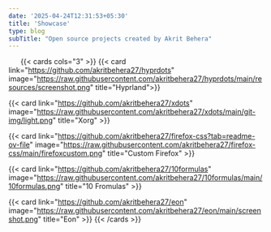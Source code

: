 ```yaml
---
date: '2025-04-24T12:31:53+05:30'
title: 'Showcase'
type: blog
subTitle: "Open source projects created by Akrit Behera"
---
```

&nbsp;
&nbsp;
&nbsp;
{{< cards cols="3" >}}
  {{< card link="https://github.com/akritbehera27/hyprdots" image="https://raw.githubusercontent.com/akritbehera27/hyprdots/main/resources/screenshot.png" title="Hyprland">}}
  
  {{< card link="https://github.com/akritbehera27/xdots" image="https://raw.githubusercontent.com/akritbehera27/xdots/main/git-img/light.png" title="Xorg" >}}

  {{< card link="https://github.com/akritbehera27/firefox-css?tab=readme-ov-file" image="https://raw.githubusercontent.com/akritbehera27/firefox-css/main/firefoxcustom.png" title="Custom Firefox" >}}

  {{< card link="https://github.com/akritbehera27/10formulas" image="https://raw.githubusercontent.com/akritbehera27/10formulas/main/10formulas.png" title="10 Fromulas" >}}

  {{< card link="https://github.com/akritbehera27/eon" image="https://raw.githubusercontent.com/akritbehera27/eon/main/screenshot.png" title="Eon" >}}
{{< /cards >}}
